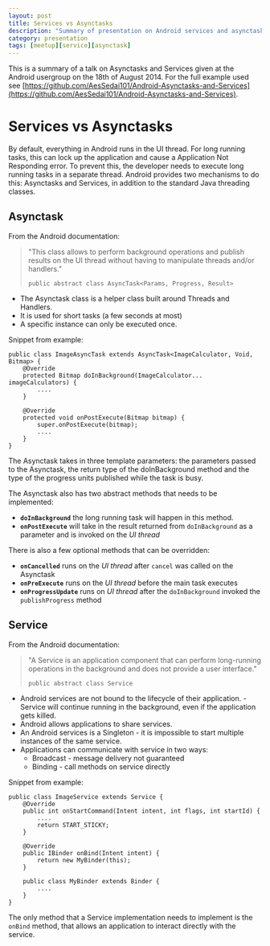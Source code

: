 ```yaml
---
layout: post
title: Services vs Asynctasks
description: "Summary of presentation on Android services and asynctasks"
category: presentation
tags: [meetup][service][asynctask]
---
```


This is a summary of a talk on Asynctasks and Services given at the Android usergroup on the 18th of August 2014. For the full example used see [https://github.com/AesSedai101/Android-Asynctasks-and-Services](https://github.com/AesSedai101/Android-Asynctasks-and-Services).

# Services vs Asynctasks #
By default, everything in Android runs in the UI thread. For long running tasks, this can lock up the application and cause a Application Not Responding error. To prevent this, the developer needs to execute long running tasks in a separate thread. Android provides two mechanisms to do this: Asynctasks and Services, in addition to the standard Java threading classes.

## Asynctask ##
From the Android documentation:
> "This class allows to perform background operations and publish results on the UI thread without having to manipulate threads and/or handlers."
> 
> `public abstract class AsyncTask<Params, Progress, Result>`

- The Asynctask class is a helper class built around Threads and Handlers. 
- It is used for short tasks (a few seconds at most) 
- A specific instance can only be executed once.

Snippet from example: 

	public class ImageAsyncTask extends AsyncTask<ImageCalculator, Void, Bitmap> {
    	@Override
    	protected Bitmap doInBackground(ImageCalculator... imageCalculators) {
       		....
    	}

    	@Override
    	protected void onPostExecute(Bitmap bitmap) {
        	super.onPostExecute(bitmap);
        	....
    	}
	}

The Asynctask takes in three template parameters: the parameters passed to the Asynctask, the return type of the doInBackground method and the type of the progress units published while the task is busy.

The Asynctask also has two abstract methods that needs to be implemented:

- **`doInBackground`** the long running task will happen in this method.
- **`onPostExecute`** will take in the result returned from `doInBackground` as a parameter and is invoked on the *UI thread*

There is also a few optional methods that can be overridden:

- **`onCancelled`** runs on the *UI thread* after `cancel` was called on the Asynctask
- **`onPreExecute`** runs on the *UI thread* before the main task executes
- **`onProgressUpdate`** runs on *UI thread* after the `doInBackground` invoked the `publishProgress` method

## Service ##
From the Android documentation:
> "A Service is an application component that can perform long-running operations in the background and does not provide a user interface."
> 
> `public abstract class Service`

- Android services are not bound to the lifecycle of their application. - Service will continue running in the background, even if the application gets killed. 
- Android allows applications to share services. 
- An Android services is a Singleton - it is impossible to start multiple instances of the same service. 
- Applications can communicate with service in two ways:
	- Broadcast - message delivery not guaranteed
	- Binding - call methods on service directly

Snippet from example:

    public class ImageService extends Service {
    	@Override
    	public int onStartCommand(Intent intent, int flags, int startId) {
       		....
        	return START_STICKY;
    	}

    	@Override
    	public IBinder onBind(Intent intent) {
        	return new MyBinder(this);
    	}

    	public class MyBinder extends Binder {
    	    ....
    	}
	}

The only method that a Service implementation needs to implement is the `onBind` method, that allows an application to interact directly with the service.